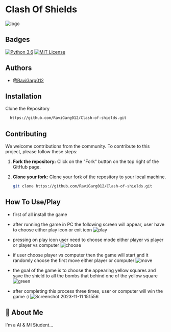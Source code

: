 # Clash Of Shields

![logo](https://github.com/RaviGarg012/Clash-of-shields/assets/144716123/071acbad-9820-49a3-8379-4eb2e6a65eab)

## Badges

[![Python 3.6](https://img.shields.io/badge/python-3.6-blue.svg)](https://www.python.org/downloads/release/python-360/)
[![MIT License](https://img.shields.io/badge/License-MIT-green.svg)](https://github.com/RaviGarg012/Clash-of-shields/blob/main/LICENSE)

## Authors

- [@RaviGarg012](https://github.com/RaviGarg012)

## Installation

Clone the Repository

```bash
  https://github.com/RaviGarg012/Clash-of-shields.git
```

## Contributing

We welcome contributions from the community. To contribute to this project, please follow these steps:

1. **Fork the repository:** Click on the "Fork" button on the top right of the GitHub page.

2. **Clone your fork:** Clone your fork of the repository to your local machine.

   ```bash
   git clone https://github.com/RaviGarg012/Clash-of-shields.git
   ```

## How To Use/Play

- first of all install the game
- after running the game in PC the following screen will appear, user have to choose either play icon or exit icon
  ![play](https://github.com/RaviGarg012/Clash-of-shields/assets/144716123/015f48a4-a5cc-46e2-af05-1f944ed900b6)
- pressing on play icon user need to choose mode either player vs player or player vs computer
  ![choose](https://github.com/RaviGarg012/Clash-of-shields/assets/144716123/bbad0d08-679a-47e7-aa7d-6f7b1fa4a0cc)
- if user choose player vs computer then the game will start and it randomly choose the first move either player or computer
  ![move](https://github.com/RaviGarg012/Clash-of-shields/assets/144716123/cd577f3c-e6ed-4d08-85cf-79a8650b051b)

- the goal of the game is to choose the appearing yellow squares and save the shield to all the bombs that behind one of the yellow square
  ![green](https://github.com/RaviGarg012/Clash-of-shields/assets/144716123/299109a3-82ec-4b00-9f52-6f10e58f047c)
- after completing this process three times, user or computer will win the game :)
  ![Screenshot 2023-11-11 151556](https://github.com/RaviGarg012/Clash-of-shields/assets/144716123/1c5671b5-4de8-47b2-8805-a141e0eaff39)

## 🚀 About Me

I'm a AI & Ml Student...
